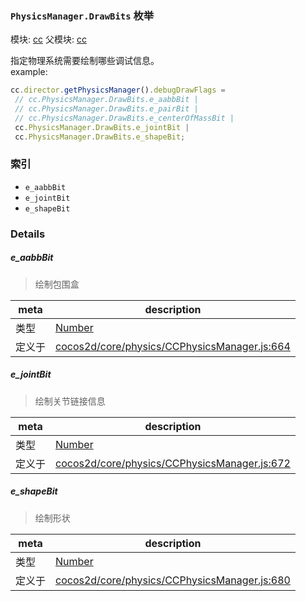 ### `PhysicsManager.DrawBits` 枚举



模块: [cc](../modules/cc.md)
父模块: [cc](../modules/cc.md)


指定物理系统需要绘制哪些调试信息。<br>
example:<br>
```js
cc.director.getPhysicsManager().debugDrawFlags =
 // cc.PhysicsManager.DrawBits.e_aabbBit |
 // cc.PhysicsManager.DrawBits.e_pairBit |
 // cc.PhysicsManager.DrawBits.e_centerOfMassBit |
 cc.PhysicsManager.DrawBits.e_jointBit |
 cc.PhysicsManager.DrawBits.e_shapeBit;
```


### 索引
  - `e_aabbBit`
  - `e_jointBit`
  - `e_shapeBit`

### Details


##### e_aabbBit

> 绘制包围盒

| meta | description |
|------|-------------|
| 类型 | <a href="https://developer.mozilla.org/en/JavaScript/Reference/Global_Objects/Number" class="crosslink external" target="_blank">Number</a> |
| 定义于 | [cocos2d/core/physics/CCPhysicsManager.js:664](https://github.com/cocos-creator/engine/blob/94144e364133d0ac0b7b75fc548bfd85ef398b59/cocos2d/core/physics/CCPhysicsManager.js#L664) |



##### e_jointBit

> 绘制关节链接信息

| meta | description |
|------|-------------|
| 类型 | <a href="https://developer.mozilla.org/en/JavaScript/Reference/Global_Objects/Number" class="crosslink external" target="_blank">Number</a> |
| 定义于 | [cocos2d/core/physics/CCPhysicsManager.js:672](https://github.com/cocos-creator/engine/blob/94144e364133d0ac0b7b75fc548bfd85ef398b59/cocos2d/core/physics/CCPhysicsManager.js#L672) |



##### e_shapeBit

> 绘制形状

| meta | description |
|------|-------------|
| 类型 | <a href="https://developer.mozilla.org/en/JavaScript/Reference/Global_Objects/Number" class="crosslink external" target="_blank">Number</a> |
| 定义于 | [cocos2d/core/physics/CCPhysicsManager.js:680](https://github.com/cocos-creator/engine/blob/94144e364133d0ac0b7b75fc548bfd85ef398b59/cocos2d/core/physics/CCPhysicsManager.js#L680) |


